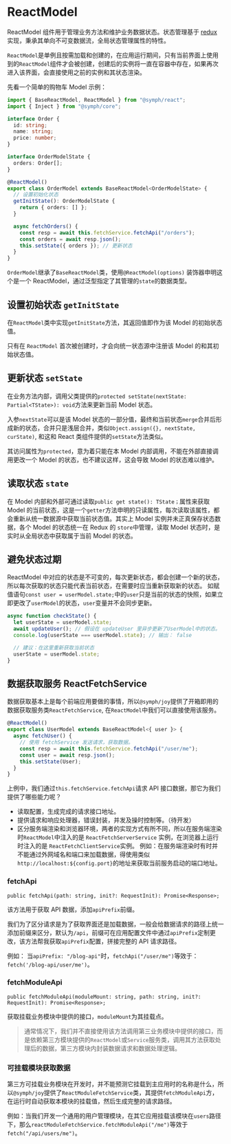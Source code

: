 # ReactModel

ReactModel 组件用于管理业务方法和维护业务数据状态。状态管理基于 [redux](https://redux.js.org/) 实现，秉承其单向不可变数据流，全局状态管理属性的特性。

`ReactModel`是单例且按需加载和创建的，在应用运行期间，只有当前界面上使用到的`ReactModel`组件才会被创建，创建后的实例将一直在容器中存在，如果再次进入该界面，会直接使用之前的实例和其状态渲染。

先看一个简单的购物车 Model 示例：

```ts
import { BaseReactModel, ReactModel } from "@symph/react";
import { Inject } from "@symph/core";

interface Order {
  id: string;
  name: string;
  price: number;
}

interface OrderModelState {
  orders: Order[];
}

@ReactModel()
export class OrderModel extends BaseReactModel<OrderModelState> {
  // 设置初始化状态
  getInitState(): OrderModelState {
    return { orders: [] };
  }

  async fetchOrders() {
    const resp = await this.fetchService.fetchApi("/orders");
    const orders = await resp.json();
    this.setState({ orders }); // 更新状态
  }
}
```

`OrderModel`继承了`BaseReactModel`类，使用`@ReactModel(options)` 装饰器申明这个是一个 ReactModel，通过泛型指定了其管理的`state`的数据类型。

## 设置初始状态 `getInitState`

在`ReactModel`类中实现`getInitState`方法，其返回值即作为该 Model 的初始状态值。

只有在 `ReactModel` 首次被创建时，才会向统一状态源中注册该 Model 的和其初始状态值。

## 更新状态 `setState`

在业务方法内部，调用父类提供的`protected setState(nextState: Partial<TState>): void`方法来更新当前 Model 状态。

入参`nextState`可以是该 Model 状态的一部分值，最终和当前状态`merge`合并后形成新的状态，合并只是浅层合并，类似`Object.assign({}, nextState, curState)`, 和这和 React 类组件提供的`setState`方法类似。

其访问属性为`protected`，意为着只能在本 Model 内部调用，不能在外部直接调用更改一个 Model 的状态，也不建议这样，这会导致 Model 的状态难以维护。

## 读取状态 `state`

在 Model 内部和外部可通过读取`public get state(): TState；`属性来获取 Model 的当前状态，这是一个`getter`方法申明的只读属性，每次读取该属性，都会重新从统一数据源中获取当前状态值。其实上 Model 实例并未正真保存状态数据，各个 Model 的状态统一在 Redux 的 `store`中管理，读取 Model 状态时，是实时从全局状态中获取属于当前 Model 的状态。

## 避免状态过期

ReactModel 中对应的状态是不可变的，每次更新状态，都会创建一个新的状态，所以每次获取的状态只能代表当前状态，在需要时应当重新获取新的状态。
如赋值语句`const user = userModel.state;`中的`user`只是当前的状态的快照，如果立即更改了`userModel`的状态，`user`变量并不会同步更新。

```ts
async function checkState() {
  let userState = userModel.state;
  await updateUser(); // 假设在 updateUser 里异步更新了UserModel中的状态。
  console.log(userState === userModel.state); // 输出： false

  // 建议：在这里重新获取当前状态
  userState = userModel.state;
}
```

## 数据获取服务 ReactFetchService

数据获取基本上是每个前端应用要做的事情，所以`@symph/joy`提供了开箱即用的数据获取服务类`ReactFetchService`, 在`ReactModel`中我们可以直接使用该服务。

```ts
@ReactModel()
export class UserModel extends BaseReactModel<{ user }> {
  async fetchUser() {
    // 使用 fetchService 发送请求，获取数据。
    const resp = await this.fetchService.fetchApi("/user/me");
    const user = await resp.json();
    this.setState(User);
  }
}
```

上例中，我们通过`this.fetchService.fetchApi`请求 API 接口数据，那它为我们提供了哪些能力呢？

- 读取配置，生成完成的请求接口地址。
- 提供请求和响应处理器，错误封装，并发及操时控制等。（待开发）
- 区分服务端渲染和浏览器环境，两者的实现方式有所不同，所以在服务端渲染时`ReactModel`中注入的是 `ReactFetchServerService` 实例，在浏览器上运行时注入的是 `ReactFetchClientService`实例。
  例如：在服务端渲染时有时并不能通过外网域名和端口来加载数据，得使用类似`http://localhost:${config.port}`的地址来获取当前服务启动的端口地址。

### fetchApi

`public fetchApi(path: string, init?: RequestInit): Promise<Response>;`

该方法用于获取 API 数据，添加`apiPrefix`前缀。

我们为了区分请求是为了获取界面还是加载数据，一般会给数据请求的路径上统一添加前缀来区分，默认为`/api`，前缀可在应用配置文件中通过`apiPrefix`定制更改，该方法帮我获取`apiPrefix`配置，拼接完整的 API 请求路径。

例如： 当`apiPrefix: "/blog-api"`时，`fetchApi("/user/me")`等效于：`fetch('/blog-api/user/me')`。

### fetchModuleApi

`public fetchModuleApi(moduleMount: string, path: string, init?: RequestInit): Promise<Response>;`

获取挂载业务模块中提供的接口，`moduleMount`为其挂载点。

> 通常情况下，我们并不直接使用该方法调用第三业务模块中提供的接口，而是依赖第三方模块提供的`ReactModel`或`Service`服务类，调用其方法获取处理后的数据，第三方模块内封装数据请求和数据处理逻辑。

### 可挂载模块获取数据

第三方可挂载业务模块在开发时，并不能预测它挂载到主应用时的名称是什么，所以`@symph/joy`提供了`ReactModuleFetchService`类，其提供`fetchModuleApi`方，在运行时自动获取本模块的挂载值，然后生成完整的请求路径。

例如：当我们开发一个通用的用户管理模块，在其它应用挂载该模块在`users`路径下，那么`reactModuleFetchService.fetchModuleApi("/me")`等效于 `fetch("/api/users/me")`。
